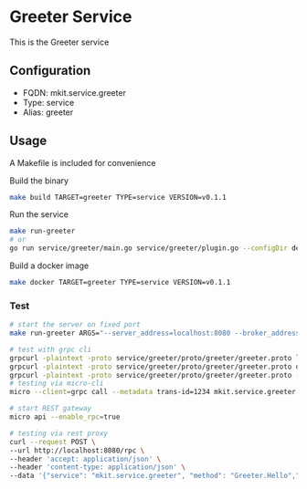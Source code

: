 # Greeter Service

This is the Greeter service

## Configuration

- FQDN: mkit.service.greeter
- Type: service
- Alias: greeter

## Usage

A Makefile is included for convenience

Build the binary

```bash
make build TARGET=greeter TYPE=service VERSION=v0.1.1
```

Run the service

```bash
make run-greeter
# or
go run service/greeter/main.go service/greeter/plugin.go --configDir deploy/bases/service/greeter/config
```

Build a docker image

```bash
make docker TARGET=greeter TYPE=service VERSION=v0.1.1
```

### Test

```bash
# start the server on fixed port
make run-greeter ARGS="--server_address=localhost:8080 --broker_address=localhost:10001"

# test with grpc cli
grpcurl -plaintext -proto service/greeter/proto/greeter/greeter.proto list
grpcurl -plaintext -proto service/greeter/proto/greeter/greeter.proto describe
grpcurl -plaintext -proto service/greeter/proto/greeter/greeter.proto -d '{"name": "sumo"}' localhost:8080  mkit.service.greeter.Greeter/Hello
# testing via micro-cli
micro --client=grpc call --metadata trans-id=1234 mkit.service.greeter Greeter.Hello  '{"name": "John"}'

# start REST gateway
micro api --enable_rpc=true

# testing via rest proxy
curl --request POST \
--url http://localhost:8080/rpc \
--header 'accept: application/json' \
--header 'content-type: application/json' \
--data '{"service": "mkit.service.greeter", "method": "Greeter.Hello","request": {"name": "sumo"}}'
```
